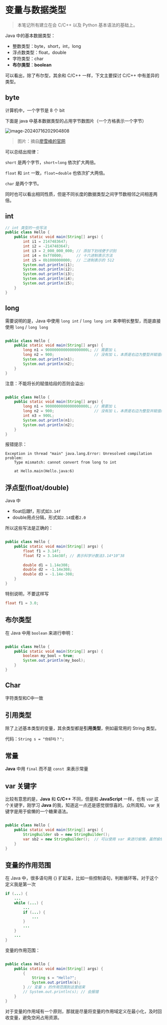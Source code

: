 # 变量与数据类型

> 本笔记所有建立在会 C/C++ 以及 Python 基本语法的基础上。

Java 中的基本数据类型：

- 整数类型：byte，short，int，long
- 浮点数类型：float，double
- 字符类型：char
- **布尔类型**：**boolean**

可以看出，除了布尔型，其余和 C/C++ 一样，下文主要探讨 C/C++ 中有差异的类型。

## byte

计算机中，一个字节是 8 个 bit

下面是 java 中基本数据类型的占用字节数图片（一个方格表示一个字节）

![image-20240716202904808](C:\Users\谌颖\AppData\Roaming\Typora\typora-user-images\image-20240716202904808.png)

> 图片：摘自[廖雪峰的官网](https://www.liaoxuefeng.com/wiki/1252599548343744/1255883729079552)

可以总结出规律：

`short` 是两个字节，`short`~`long` 依次扩大两倍。

`float` 和 `int` 一致，`float`~`double` 也依次扩大两倍。

`char` 是两个字节。

同时也可以看出相同性质，但是不同长度的数据类型之间字节数相邻之间相差两倍。

## int

```java
// int 类型的一些写法
public class Hello {
	public static void main(String[] args) {
		int i1 = 2147483647;
		int i2 = -2147483647;
		int i3 = 2_000_000_000;	// 添加下划线便于识别
		int i4 = 0xff0000;		// 十六进制表示方法
		int i5 = 0b1000000000;	// 二进制表示的 512
		System.out.println(i1);
		System.out.println(i2);
		System.out.println(i3);
		System.out.println(i4);
		System.out.println(i5);
	}
}
```

## long

需要说明的是，Java 中使用 `long int` / `long long int` 来申明长整型，而是直接使用 `long` / `long long`

```java

public class Hello {
	public static void main(String[] args) {
		long n1 = 9000000000000000000L;	// 需要加 L
		long n2 = 900;					// 没有加 L，本质是右边为整型并赋值给左边
		System.out.println(n1);
		System.out.println(n2);
	}
}
```

注意：不能将长的赋值给段的否则会溢出:

```java

public class Hello {
	public static void main(String[] args) {
		long n1 = 9000000000000000000L;	// 需要加 L
		long n2 = 900;					// 没有加 L，本质是右边为整型并赋值给左边
		int n3 = 900L;
		System.out.println(n1);
		System.out.println(n2);
	}
}
```

报错提示：

```
Exception in thread "main" java.lang.Error: Unresolved compilation problem: 
	Type mismatch: cannot convert from long to int

	at Hello.main(Hello.java:6)
```

## 浮点型(float/double)

Java 中

- float后跟f，形式如`3.14f`
- double用点分隔，形式如`2.14`或者`2.0`

 所以这些写法是正确的：

```java

public class Hello {
	public static void main(String[] args) {
		float f1 = 3.14f;
		float f2 = 3.14e38f; // 表示科学计数法3.14*10^38
		
		double d1 = 1.14e308;
		double d2 = -1.14e308;
		double d3 = -1.14e-308;		
	}
}
```

特别说明，不要这样写

```java
float f1 = 3.0;
```

## 布尔类型

在 Java 中用 `boolean` 来进行申明：

```java

public class Hello {
	public static void main(String[] args) {
		boolean my_bool = true;
		System.out.println(my_bool);
	}
}
```

## Char

字符类型和C中一致

## 引用类型

 除了上述基本类型的变量，其余类型都是**引用类型**，例如最常用的 String 类型。

代码：`String s = "你好吗？";`



## 常量

**Java** 中用 `final` 而不是 `const `来表示常量

## var 关键字

比较有意思的是，**Java** 和 **C/C++** 不同，但是和 **JavaScript** 一样，也有 `var` 这个关键字，刚学习 **Java** 的我，知道这一点还是感觉很惊喜的。众所周知，var 关键字是用于偷懒的一个糖果语法。

```java

public class Hello {
	public static void main(String[] args) {
		StringBuilder sb = new StringBuilder();
		var sb2 = new StringBuilder();	// 可以使用 var 来进行偷懒，虽然偷懒了没多少，但是，爽！
	}
}
```

## 变量的作用范围

在 Java 中，很多语句用 {} 扩起来，比如一些控制语句，判断循环等。对于这个定义我是第一次

```java
if (...) {
    ...
    while (...) {
        ...
        if (...) {
            ...
        }
        ...
	}
    ...
}
```

变量的作用范围：

```java

public class Hello {
	public static void main(String[] args) {
		{			
			String s = "Hello?";
			System.out.println(s);
		} // 变量 s 的作用范围到这里结束
		// System.out.println(s); // 会报错
	}
}
```

对于变量的作用域有一个原则，那就是尽量将变量的作用域定义在最小化，及时回收变量，避免空闲占用资源。

